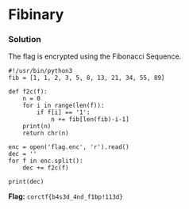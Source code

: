 # Fibinary

### Solution
The flag is encrypted using the Fibonacci Sequence. 
```
#!/usr/bin/python3
fib = [1, 1, 2, 3, 5, 8, 13, 21, 34, 55, 89]

def f2c(f):
    n = 0
    for i in range(len(f)):
        if f[i] == '1':
            n += fib[len(fib)-i-1]
    print(n)
    return chr(n)

enc = open('flag.enc', 'r').read()
dec = ''
for f in enc.split():
	dec += f2c(f)

print(dec)
```
**Flag:** `corctf{b4s3d_4nd_f1bp!113d}`
